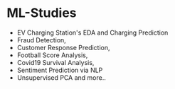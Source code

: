 # ML-Studies
* EV Charging Station's EDA and Charging Prediction
* Fraud Detection,
* Customer Response Prediction,
* Football Score Analysis,
* Covid19 Survival Analysis,
* Sentiment Prediction via NLP
* Unsupervised PCA and more..
